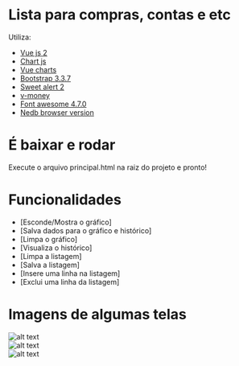 # Lista para compras, contas e etc
Utiliza:
- [Vue js 2](https://vuejs.org/)  
- [Chart js](http://www.chartjs.org/)
- [Vue charts](https://github.com/hchstera/vue-charts)
- [Bootstrap 3.3.7](https://getbootstrap.com/docs/3.3/components/)  
- [Sweet alert 2](https://sweetalert2.github.io/)
- [v-money](https://github.com/vuejs-tips/v-money)  
- [Font awesome 4.7.0](https://fontawesome.com/)
- [Nedb browser version](https://github.com/louischatriot/nedb)

# É baixar e rodar
Execute o arquivo principal.html na raiz do projeto e pronto!

# Funcionalidades
- [Esconde/Mostra o gráfico]
- [Salva  dados para o gráfico e histórico]
- [Limpa o gráfico]
- [Visualiza o histórico]
- [Limpa a listagem]
- [Salva a listagem]
- [Insere uma linha na listagem]
- [Exclui uma linha da listagem]



# Imagens de algumas telas
![alt text](http://i63.tinypic.com/oa553c.jpg)<br>
![alt text](http://i67.tinypic.com/mvn5a0.jpg)<br>
![alt text](http://i65.tinypic.com/5m0276.jpg)
